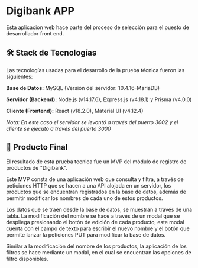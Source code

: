 
# Digibank APP

Esta aplicacion web hace parte del proceso de selección para el puesto de desarrollador
front end.




## 🛠️ Stack de Tecnologías 

Las tecnologías usadas para el desarrollo de la prueba técnica fueron las siguientes:

**Base de Datos:** MySQL (Versión del servidor: 10.4.16-MariaDB)

**Servidor (Backend):** Node.js (v14.17.6), Express.js (v4.18.1) y Prisma (v4.0.0)

**Cliente (Frontend):** React (v18.2.0), Material UI (v4.12.4)

*Nota: En este caso el servidor se levantó a través del puerto 3002 y el cliente se
ejecuto a través del puerto 3000*
## 🎯 Producto Final 

El resultado de esta prueba tecnica fue un MVP del módulo de registro de productos de
 "Digibank".

Este MVP consta de una aplicación web que consulta y filtra, a través de peticiones HTTP
que se hacen a una API alojada en un servidor, los productos que se encuentran registrados
en la base de datos, además de permitir modificar los nombres de cada uno de estos productos.

Los datos que se traen desde la base de datos, se muestran a través de una tabla. La
modificación del nombre se hace a través de un modal que se despliega presionando el botón
de edición de cada producto, este modal cuenta con el campo de texto para escribir el nuevo nombre
y el botón que permite lanzar la peticiones PUT para modificar la base de datos.

Similar a la modificación del nombre de los productos, la aplicación de los filtros se hace
mediante un modal, en el cual se encuentran las opciones de filtro disponibles.
